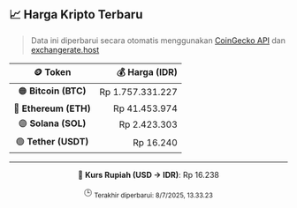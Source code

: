 

<!-- HARGA_KRIPTO -->
## 📈 Harga Kripto Terbaru

> Data ini diperbarui secara otomatis menggunakan [CoinGecko API](https://www.coingecko.com/) dan [exchangerate.host](https://exchangerate.host/)

<div align="center">

| 🪙 Token | 💰 Harga (IDR) |
|:------:|---------------:|
| 🟠 **Bitcoin (BTC)**   | Rp 1.757.331.227 |
| 🔵 **Ethereum (ETH)**  | Rp 41.453.974 |
| 🟣 **Solana (SOL)**    | Rp 2.423.303 |
| 🟢 **Tether (USDT)**   | Rp 16.240 |

---

💱 **Kurs Rupiah (USD → IDR)**: Rp 16.238

🕒 <sub>Terakhir diperbarui: 8/7/2025, 13.33.23</sub>

</div>
<!-- /HARGA_KRIPTO -->